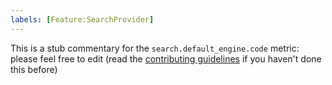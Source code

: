```yaml
---
labels: [Feature:SearchProvider]
---
```


This is a stub commentary for the `search.default_engine.code` metric: please feel free to edit (read the
[contributing guidelines](https://github.com/mozilla/glean-annotations/blob/main/CONTRIBUTING.md)
if you haven't done this before)
